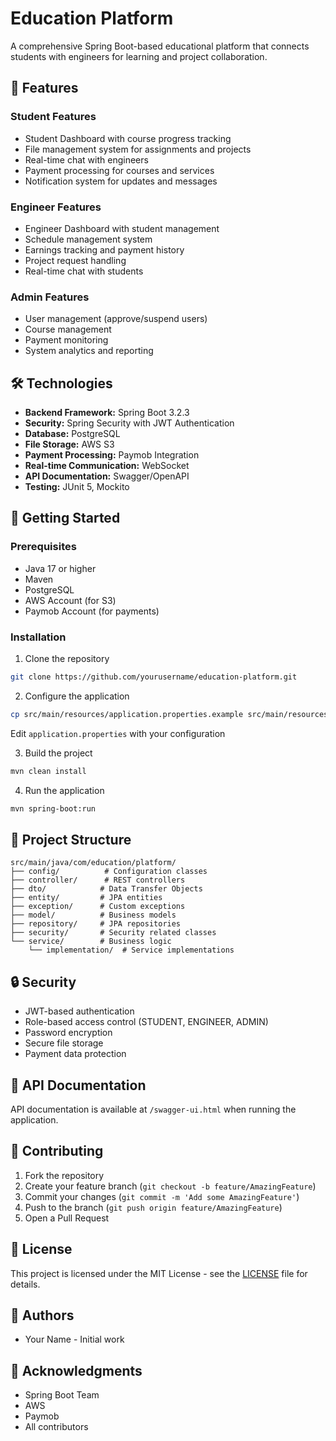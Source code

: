 # Education Platform

A comprehensive Spring Boot-based educational platform that connects students with engineers for learning and project collaboration.

## 🌟 Features

### Student Features

- Student Dashboard with course progress tracking
- File management system for assignments and projects
- Real-time chat with engineers
- Payment processing for courses and services
- Notification system for updates and messages

### Engineer Features

- Engineer Dashboard with student management
- Schedule management system
- Earnings tracking and payment history
- Project request handling
- Real-time chat with students

### Admin Features

- User management (approve/suspend users)
- Course management
- Payment monitoring
- System analytics and reporting

## 🛠️ Technologies

- **Backend Framework:** Spring Boot 3.2.3
- **Security:** Spring Security with JWT Authentication
- **Database:** PostgreSQL
- **File Storage:** AWS S3
- **Payment Processing:** Paymob Integration
- **Real-time Communication:** WebSocket
- **API Documentation:** Swagger/OpenAPI
- **Testing:** JUnit 5, Mockito

## 🚀 Getting Started

### Prerequisites

- Java 17 or higher
- Maven
- PostgreSQL
- AWS Account (for S3)
- Paymob Account (for payments)

### Installation

1. Clone the repository

```bash
git clone https://github.com/yourusername/education-platform.git
```

2. Configure the application

```bash
cp src/main/resources/application.properties.example src/main/resources/application.properties
```

Edit `application.properties` with your configuration

3. Build the project

```bash
mvn clean install
```

4. Run the application

```bash
mvn spring-boot:run
```

## 📁 Project Structure

```
src/main/java/com/education/platform/
├── config/          # Configuration classes
├── controller/      # REST controllers
├── dto/            # Data Transfer Objects
├── entity/         # JPA entities
├── exception/      # Custom exceptions
├── model/          # Business models
├── repository/     # JPA repositories
├── security/       # Security related classes
└── service/        # Business logic
    └── implementation/  # Service implementations
```

## 🔒 Security

- JWT-based authentication
- Role-based access control (STUDENT, ENGINEER, ADMIN)
- Password encryption
- Secure file storage
- Payment data protection

## 📝 API Documentation

API documentation is available at `/swagger-ui.html` when running the application.

## 🤝 Contributing

1. Fork the repository
2. Create your feature branch (`git checkout -b feature/AmazingFeature`)
3. Commit your changes (`git commit -m 'Add some AmazingFeature'`)
4. Push to the branch (`git push origin feature/AmazingFeature`)
5. Open a Pull Request

## 📄 License

This project is licensed under the MIT License - see the [LICENSE](LICENSE) file for details.

## 👥 Authors

- Your Name - Initial work

## 🙏 Acknowledgments

- Spring Boot Team
- AWS
- Paymob
- All contributors
